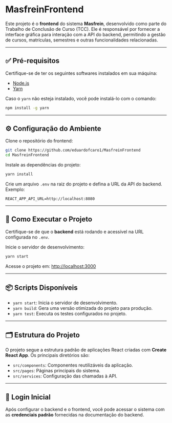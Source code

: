 # MasfreinFrontend

Este projeto é o **frontend** do sistema **Masfrein**, desenvolvido como parte do Trabalho de Conclusão de Curso (TCC). Ele é responsável por fornecer a interface gráfica para interação com a API do backend, permitindo a gestão de cursos, matrículas, semestres e outras funcionalidades relacionadas.

---

## ✅ Pré-requisitos

Certifique-se de ter os seguintes softwares instalados em sua máquina:

- [Node.js](https://nodejs.org/)
- [Yarn](https://yarnpkg.com/)

Caso o `yarn` não esteja instalado, você pode instalá-lo com o comando:

```bash
npm install -g yarn
```

---

## ⚙️ Configuração do Ambiente

Clone o repositório do frontend:

```bash
git clone https://github.com/eduardofcaro1/MasfreinFrontend
cd MasfreinFrontend
```

Instale as dependências do projeto:

```bash
yarn install
```

Crie um arquivo `.env` na raiz do projeto e defina a URL da API do backend. Exemplo:

```env
REACT_APP_API_URL=http://localhost:8080
```

---

## 🚀 Como Executar o Projeto

Certifique-se de que o **backend** está rodando e acessível na URL configurada no `.env`.

Inicie o servidor de desenvolvimento:

```bash
yarn start
```

Acesse o projeto em: [http://localhost:3000](http://localhost:3000)

---

## 📦 Scripts Disponíveis

- `yarn start`: Inicia o servidor de desenvolvimento.
- `yarn build`: Gera uma versão otimizada do projeto para produção.
- `yarn test`: Executa os testes configurados no projeto.

---

## 🗂 Estrutura do Projeto

O projeto segue a estrutura padrão de aplicações React criadas com **Create React App**. Os principais diretórios são:

- `src/components`: Componentes reutilizáveis da aplicação.
- `src/pages`: Páginas principais do sistema.
- `src/services`: Configuração das chamadas à API.

---

## 🔐 Login Inicial

Após configurar o backend e o frontend, você pode acessar o sistema com as **credenciais padrão** fornecidas na documentação do backend.